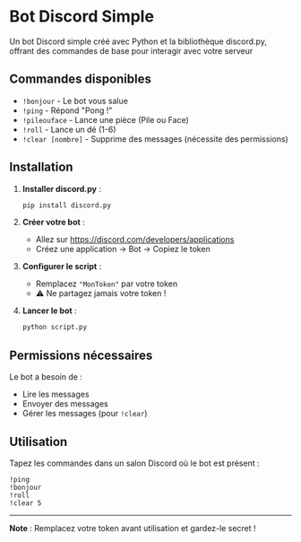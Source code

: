 # Bot Discord Simple

Un bot Discord simple créé avec Python et la bibliothèque discord.py, offrant des commandes de base pour interagir avec votre serveur

## Commandes disponibles

- `!bonjour` - Le bot vous salue
- `!ping` - Répond "Pong !"
- `!pileouface` - Lance une pièce (Pile ou Face)
- `!roll` - Lance un dé (1-6)
- `!clear [nombre]` - Supprime des messages (nécessite des permissions)

## Installation

1. **Installer discord.py** :
   ```bash
   pip install discord.py
   ```

2. **Créer votre bot** :
   - Allez sur https://discord.com/developers/applications
   - Créez une application → Bot → Copiez le token

3. **Configurer le script** :
   - Remplacez `"MonToken"` par votre token
   - ⚠️ Ne partagez jamais votre token !

4. **Lancer le bot** :
   ```bash
   python script.py
   ```

## Permissions nécessaires

Le bot a besoin de :
- Lire les messages
- Envoyer des messages  
- Gérer les messages (pour `!clear`)

## Utilisation

Tapez les commandes dans un salon Discord où le bot est présent :
```
!ping
!bonjour
!roll
!clear 5
```

---
**Note** : Remplacez votre token avant utilisation et gardez-le secret !
